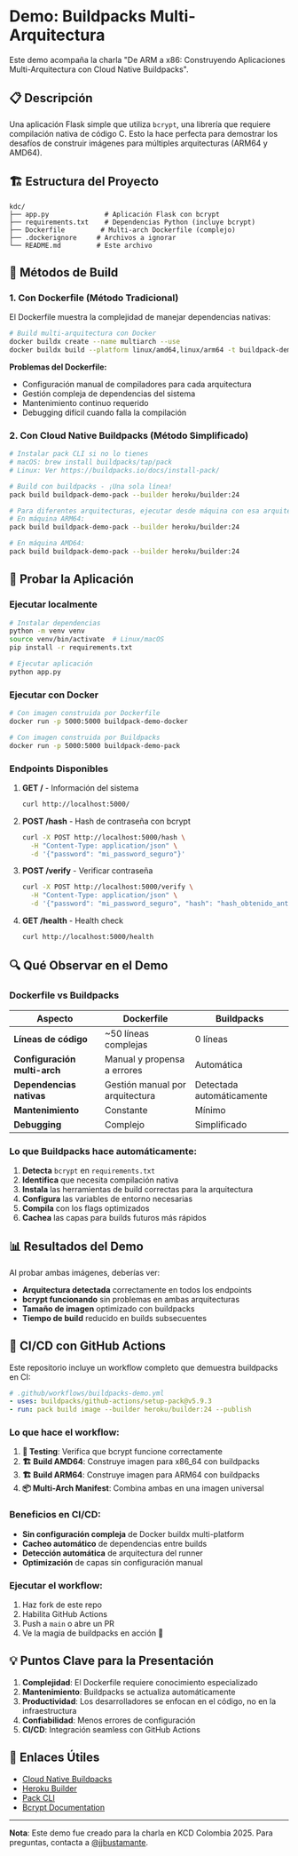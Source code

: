 # Demo: Buildpacks Multi-Arquitectura

Este demo acompaña la charla "De ARM a x86: Construyendo Aplicaciones Multi-Arquitectura con Cloud Native Buildpacks".

## 📋 Descripción

Una aplicación Flask simple que utiliza `bcrypt`, una librería que requiere compilación nativa de código C. Esto la hace perfecta para demostrar los desafíos de construir imágenes para múltiples arquitecturas (ARM64 y AMD64).

## 🏗️ Estructura del Proyecto

```
kdc/
├── app.py              # Aplicación Flask con bcrypt
├── requirements.txt    # Dependencias Python (incluye bcrypt)
├── Dockerfile         # Multi-arch Dockerfile (complejo)
├── .dockerignore     # Archivos a ignorar
└── README.md         # Este archivo
```

## 🚀 Métodos de Build

### 1. Con Dockerfile (Método Tradicional)

El Dockerfile muestra la complejidad de manejar dependencias nativas:

```bash
# Build multi-arquitectura con Docker
docker buildx create --name multiarch --use
docker buildx build --platform linux/amd64,linux/arm64 -t buildpack-demo-docker .
```

**Problemas del Dockerfile:**
- Configuración manual de compiladores para cada arquitectura
- Gestión compleja de dependencias del sistema
- Mantenimiento continuo requerido
- Debugging difícil cuando falla la compilación

### 2. Con Cloud Native Buildpacks (Método Simplificado)

```bash
# Instalar pack CLI si no lo tienes
# macOS: brew install buildpacks/tap/pack
# Linux: Ver https://buildpacks.io/docs/install-pack/

# Build con buildpacks - ¡Una sola línea!
pack build buildpack-demo-pack --builder heroku/builder:24

# Para diferentes arquitecturas, ejecutar desde máquina con esa arquitectura
# En máquina ARM64:
pack build buildpack-demo-pack --builder heroku/builder:24

# En máquina AMD64:
pack build buildpack-demo-pack --builder heroku/builder:24
```

## 🧪 Probar la Aplicación

### Ejecutar localmente

```bash
# Instalar dependencias
python -m venv venv
source venv/bin/activate  # Linux/macOS
pip install -r requirements.txt

# Ejecutar aplicación
python app.py
```

### Ejecutar con Docker

```bash
# Con imagen construida por Dockerfile
docker run -p 5000:5000 buildpack-demo-docker

# Con imagen construida por Buildpacks
docker run -p 5000:5000 buildpack-demo-pack
```

### Endpoints Disponibles

1. **GET /** - Información del sistema
   ```bash
   curl http://localhost:5000/
   ```

2. **POST /hash** - Hash de contraseña con bcrypt
   ```bash
   curl -X POST http://localhost:5000/hash \
     -H "Content-Type: application/json" \
     -d '{"password": "mi_password_seguro"}'
   ```

3. **POST /verify** - Verificar contraseña
   ```bash
   curl -X POST http://localhost:5000/verify \
     -H "Content-Type: application/json" \
     -d '{"password": "mi_password_seguro", "hash": "hash_obtenido_anteriormente"}'
   ```

4. **GET /health** - Health check
   ```bash
   curl http://localhost:5000/health
   ```

## 🔍 Qué Observar en el Demo

### Dockerfile vs Buildpacks

| Aspecto | Dockerfile | Buildpacks |
|---------|-----------|------------|
| **Líneas de código** | ~50 líneas complejas | 0 líneas |
| **Configuración multi-arch** | Manual y propensa a errores | Automática |
| **Dependencias nativas** | Gestión manual por arquitectura | Detectada automáticamente |
| **Mantenimiento** | Constante | Mínimo |
| **Debugging** | Complejo | Simplificado |

### Lo que Buildpacks hace automáticamente:

1. **Detecta** `bcrypt` en `requirements.txt`
2. **Identifica** que necesita compilación nativa
3. **Instala** las herramientas de build correctas para la arquitectura
4. **Configura** las variables de entorno necesarias
5. **Compila** con los flags optimizados
6. **Cachea** las capas para builds futuros más rápidos

## 📊 Resultados del Demo

Al probar ambas imágenes, deberías ver:

- **Arquitectura detectada** correctamente en todos los endpoints
- **bcrypt funcionando** sin problemas en ambas arquitecturas
- **Tamaño de imagen** optimizado con buildpacks
- **Tiempo de build** reducido en builds subsecuentes

## 🤖 CI/CD con GitHub Actions

Este repositorio incluye un workflow completo que demuestra buildpacks en CI:

```yaml
# .github/workflows/buildpacks-demo.yml
- uses: buildpacks/github-actions/setup-pack@v5.9.3
- run: pack build image --builder heroku/builder:24 --publish
```

### Lo que hace el workflow:

1. **🧪 Testing**: Verifica que bcrypt funcione correctamente
2. **🏗️ Build AMD64**: Construye imagen para x86_64 con buildpacks
3. **🏗️ Build ARM64**: Construye imagen para ARM64 con buildpacks  
4. **📦 Multi-Arch Manifest**: Combina ambas en una imagen universal

### Beneficios en CI/CD:

- **Sin configuración compleja** de Docker buildx multi-platform
- **Cacheo automático** de dependencias entre builds
- **Detección automática** de arquitectura del runner
- **Optimización** de capas sin configuración manual

### Ejecutar el workflow:

1. Haz fork de este repo
2. Habilita GitHub Actions
3. Push a `main` o abre un PR
4. Ve la magia de buildpacks en acción 🚀

## 💡 Puntos Clave para la Presentación

1. **Complejidad**: El Dockerfile requiere conocimiento especializado
2. **Mantenimiento**: Buildpacks se actualiza automáticamente
3. **Productividad**: Los desarrolladores se enfocan en el código, no en la infraestructura
4. **Confiabilidad**: Menos errores de configuración
5. **CI/CD**: Integración seamless con GitHub Actions

## 🔗 Enlaces Útiles

- [Cloud Native Buildpacks](https://buildpacks.io/)
- [Heroku Builder](https://github.com/heroku/builder)
- [Pack CLI](https://buildpacks.io/docs/install-pack/)
- [Bcrypt Documentation](https://pypi.org/project/bcrypt/)

---

**Nota**: Este demo fue creado para la charla en KCD Colombia 2025. Para preguntas, contacta a [@jjbustamante](https://github.com/jjbustamante).
